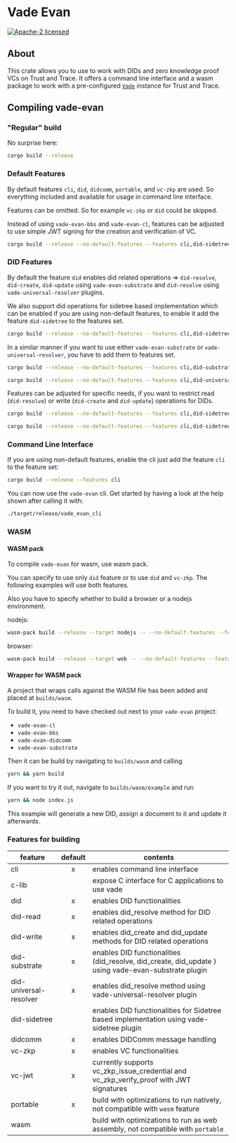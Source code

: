 # Vade Evan

[![Apache-2 licensed](https://img.shields.io/crates/l/vade-evan.svg)](./LICENSE.txt)

## About

This crate allows you to use to work with DIDs and zero knowledge proof VCs on Trust and Trace.
It offers a command line interface and a wasm package to work with a pre-configured [`Vade`] instance for Trust and Trace.

## Compiling vade-evan

### "Regular" build

No surprise here:

```sh
cargo build --release
```

### Default Features

By default features `cli`, `did`, `didcomm`, `portable`, and `vc-zkp` are used. So everything included and available for usage in command line interface.

Features can be omitted. So for example `vc-zkp` or `did` could be skipped.

Instead of using `vade-evan-bbs` and `vade-evan-cl`, features can be adjusted to use simple JWT signing for the creation and verification of VC.

```sh
cargo build --release --no-default-features --features cli,did-sidetree,did-read,portable,vc-jwt
```
### DID Features

By default the feature `did` enables did related operations => `did-resolve`, `did-create`, `did-update` using `vade-evan-substrate` and `did-resolve` using `vade-universal-resolver` plugins.

We also support did operations for sidetree based implementation which can be enabled if you are using non-default features, to enable it add the feature `did-sidetree` to the features set.

```sh
cargo build --release --no-default-features --features cli,did-sidetree,did-read,did-write,portable,vc-zkp
```

In a similar manner if you want to use either `vade-evan-substrate` or `vade-universal-resolver`, you have to add them to features set.

```sh
cargo build --release --no-default-features --features cli,did-substrate,did-read,did-write,portable,vc-zkp
```

```sh
cargo build --release --no-default-features --features cli,did-universal-resolver,did-read,portable,vc-zkp
```

Features can be adjusted for specific needs, if you want to restrict read (`did-resolve`) or write (`did-create` and `did-update`) operations for DIDs.

```sh
cargo build --release --no-default-features --features cli,did-sidetree,did-write,portable,vc-zkp
```

```sh
cargo build --release --no-default-features --features cli,did-sidetree,did-read,portable,vc-zkp
```

### Command Line Interface

If you are using non-default features, enable the cli just add the feature `cli` to the feature set:

```sh
cargo build --release --features cli
```

You can now use the `vade-evan` cli. Get started by having a look at the help shown after calling it with:

```sh
./target/release/vade_evan_cli
```

### WASM

#### WASM pack

To compile `vade-evan` for wasm, use wasm pack.

You can specify to use only `did` feature or to use `did` and `vc-zkp`. The following examples will use both features.

Also you have to specify whether to build a browser or a nodejs environment.

nodejs:

```sh
wasm-pack build --release --target nodejs -- --no-default-features --features did,vc-zkp,wasm
```

browser:

```sh
wasm-pack build --release --target web -- --no-default-features --features did,vc-zkp,wasm
```

#### Wrapper for WASM pack

A project that wraps calls against the WASM file has been added and placed at `builds/wasm`.

To build it, you need to have checked out next to your `vade-evan` project:

- `vade-evan-cl`
- `vade-evan-bbs`
- `vade-evan-didcomm`
- `vade-evan-substrate`

Then it can be build by navigating to `builds/wasm` and calling

```sh
yarn && yarn build
```

If you want to try it out, navigate to `builds/wasm/example` and run

```sh
yarn && node index.js
```

This example will generate a new DID, assign a document to it and update it afterwards.

### Features for building

| feature                | default | contents |
| ---------------------- |:-------:| -------- |
| cli                    |     x   | enables command line interface |
| c-lib                  |         | expose C interface for C applications to use vade |
| did                    |     x   | enables DID functionalities |
| did-read               |     x   | enables did_resolve method for DID related operations |
| did-write              |     x   | enables did_create and did_update methods for DID related operations |
| did-substrate          |     x   | enables DID functionalities (did_resolve, did_create, did_update ) using vade-evan-substrate plugin |
| did-universal-resolver |     x   | enables did_resolve method using vade-universal-resolver plugin |
| did-sidetree           |         | enables DID functionalities for Sidetree based implementation using vade-sidetree plugin |
| didcomm                |     x   | enables DIDComm message handling |
| vc-zkp                 |     x   | enables VC functionalities |
| vc-jwt                 |     x   | currently supports vc_zkp_issue_credential and vc_zkp_verify_proof with JWT signatures |
| portable               |     x   | build with optimizations to run natively, not compatible with `wasm` feature |
| wasm                   |         | build with optimizations to run as web assembly, not compatible with `portable` |

[`Vade`]: https://docs.rs/vade_evan/*/vade/struct.Vade.html
